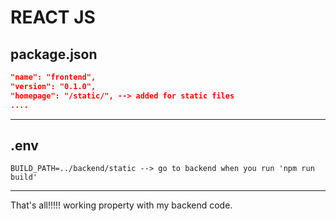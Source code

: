 # REACT JS

## **package.json**

```json
"name": "frontend",
"version": "0.1.0",
"homepage": "/static/", --> added for static files
....
```

---

## **.env**

```env
BUILD_PATH=../backend/static --> go to backend when you run 'npm run build'
```

---

That's all!!!!!
working property with my backend code.

